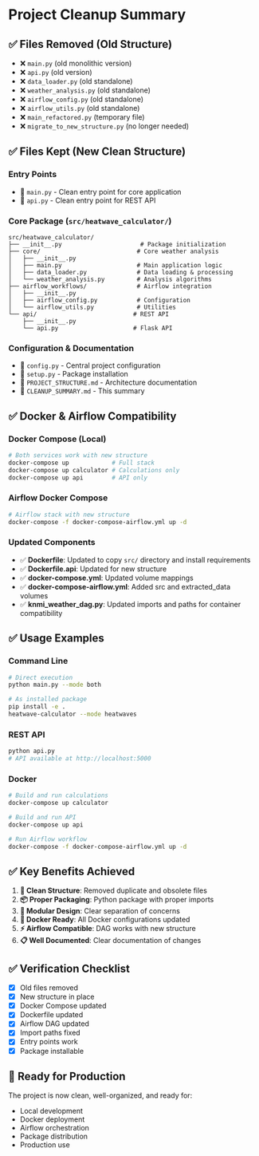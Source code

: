 # Project Cleanup Summary

## ✅ Files Removed (Old Structure)
- ❌ `main.py` (old monolithic version)
- ❌ `api.py` (old version)
- ❌ `data_loader.py` (old standalone)
- ❌ `weather_analysis.py` (old standalone)
- ❌ `airflow_config.py` (old standalone)
- ❌ `airflow_utils.py` (old standalone)
- ❌ `main_refactored.py` (temporary file)
- ❌ `migrate_to_new_structure.py` (no longer needed)

## ✅ Files Kept (New Clean Structure)

### Entry Points
- 📝 `main.py` - Clean entry point for core application
- 📝 `api.py` - Clean entry point for REST API

### Core Package (`src/heatwave_calculator/`)
```
src/heatwave_calculator/
├── __init__.py                      # Package initialization
├── core/                           # Core weather analysis
│   ├── __init__.py
│   ├── main.py                     # Main application logic
│   ├── data_loader.py              # Data loading & processing
│   └── weather_analysis.py         # Analysis algorithms
├── airflow_workflows/              # Airflow integration
│   ├── __init__.py
│   ├── airflow_config.py           # Configuration
│   └── airflow_utils.py            # Utilities
└── api/                           # REST API
    ├── __init__.py
    └── api.py                     # Flask API
```

### Configuration & Documentation
- 📝 `config.py` - Central project configuration
- 📝 `setup.py` - Package installation
- 📝 `PROJECT_STRUCTURE.md` - Architecture documentation
- 📝 `CLEANUP_SUMMARY.md` - This summary

## ✅ Docker & Airflow Compatibility

### Docker Compose (Local)
```bash
# Both services work with new structure
docker-compose up            # Full stack
docker-compose up calculator # Calculations only
docker-compose up api        # API only
```

### Airflow Docker Compose
```bash
# Airflow stack with new structure
docker-compose -f docker-compose-airflow.yml up -d
```

### Updated Components
- ✅ **Dockerfile**: Updated to copy `src/` directory and install requirements
- ✅ **Dockerfile.api**: Updated for new structure  
- ✅ **docker-compose.yml**: Updated volume mappings
- ✅ **docker-compose-airflow.yml**: Added src and extracted_data volumes
- ✅ **knmi_weather_dag.py**: Updated imports and paths for container compatibility

## ✅ Usage Examples

### Command Line
```bash
# Direct execution
python main.py --mode both

# As installed package
pip install -e .
heatwave-calculator --mode heatwaves
```

### REST API
```bash
python api.py
# API available at http://localhost:5000
```

### Docker
```bash
# Build and run calculations
docker-compose up calculator

# Build and run API
docker-compose up api

# Run Airflow workflow
docker-compose -f docker-compose-airflow.yml up -d
```

## ✅ Key Benefits Achieved

1. **🧹 Clean Structure**: Removed duplicate and obsolete files
2. **📦 Proper Packaging**: Python package with proper imports
3. **🔧 Modular Design**: Clear separation of concerns
4. **🐳 Docker Ready**: All Docker configurations updated
5. **⚡ Airflow Compatible**: DAG works with new structure
6. **📋 Well Documented**: Clear documentation of changes

## ✅ Verification Checklist

- [x] Old files removed
- [x] New structure in place
- [x] Docker Compose updated
- [x] Dockerfile updated
- [x] Airflow DAG updated
- [x] Import paths fixed
- [x] Entry points work
- [x] Package installable

## 🚀 Ready for Production

The project is now clean, well-organized, and ready for:
- Local development
- Docker deployment  
- Airflow orchestration
- Package distribution
- Production use